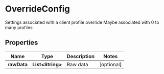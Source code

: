 

# OverrideConfig

Settings associated with a client profile override  Maybe associated with 0 to many profiles
## Properties

Name | Type | Description | Notes
------------ | ------------- | ------------- | -------------
**rawData** | **List&lt;String&gt;** | Raw data |  [optional]



